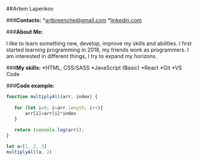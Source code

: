 ##Artem Lapenkov

###**Contacts:**
*artbreenche@gmail.com
*[linkedin.com](www.linkedin.com/in/artem-lapenkov)

###**About Me:**
<p align="left">I like to learn something new, develop, improve my skills and abilities. I first started learning programming in 2018, my friends work as programmers. I am interested in different things, I try to expand my horizons.
</p>

###**My skills:**
*HTML, CSS/SASS
*JavaScript (Basic)
*React
*Git
*VS Code

###**Code example:**
```javascript
function multiplyAll(arr, index) {
   
   for (let i=0; i<arr.length; i++){
	   arr[i]=arr[i]*index
   }
   
   return (console.log(arr));
}

let a=[1, 2, 3]
multiplyAll(a, 2)

```
